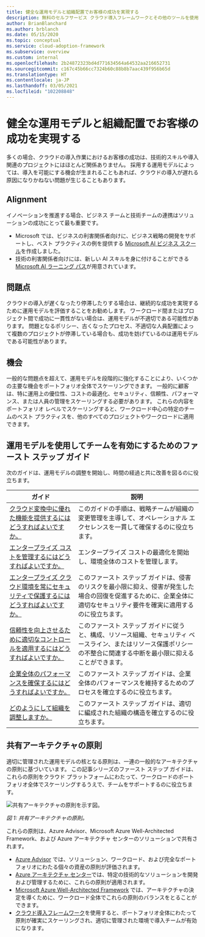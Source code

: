 ```yaml
---
title: 健全な運用モデルと組織配置でお客様の成功を実現する
description: 無料のセルフサービス クラウド導入フレームワークとその他のツールを使用して、お客様の成功を実現するクラウド導入の意思決定に役立てることができます。
author: BrianBlanchard
ms.author: brblanch
ms.date: 05/15/2020
ms.topic: conceptual
ms.service: cloud-adoption-framework
ms.subservice: overview
ms.custom: internal
ms.openlocfilehash: 2b24872323bd4d771634564a64532aa216652731
ms.sourcegitcommit: c167c45b66cc7324b60c88b8b7aac439f956b65d
ms.translationtype: HT
ms.contentlocale: ja-JP
ms.lasthandoff: 03/05/2021
ms.locfileid: "102208848"
---
```

# <a name="enable-customer-success-with-a-sound-operating-model-and-organizational-alignment"></a>健全な運用モデルと組織配置でお客様の成功を実現する

多くの場合、クラウドの導入作業におけるお客様の成功は、技術的スキルや導入関連のプロジェクトにはほとんど関係ありません。 採用する運用モデルによっては、導入を可能にする機会が生まれることもあれば、クラウドの導入が遅れる原因になりかねない問題が生じることもあります。

## <a name="alignment"></a>Alignment

イノベーションを推進する場合、ビジネス チームと技術チームの連携はソリューションの成功にとって最も重要です。

- Microsoft では、ビジネスの利害関係者向けに、ビジネス戦略の開発をサポートし、ベスト プラクティスの例を提供する [Microsoft AI ビジネス スクール](https://www.microsoft.com/ai/ai-business-school)を作成しました。
- 技術の利害関係者向けには、新しい AI スキルを身に付けることができる [Microsoft AI ラーニング パス](/learn/)が用意されています。

## <a name="blockers"></a>問題点

クラウドの導入が遅くなったり停滞したりする場合は、継続的な成功を実現するために運用モデルを評価することをお勧めします。 ワークロード間またはプロジェクト間で成功に一貫性がない場合は、運用モデルが不適切である可能性があります。 問題となるポリシー、古くなったプロセス、不適切な人員配置によって複数のプロジェクトが停滞している場合も、成功を妨げているのは運用モデルである可能性があります。

## <a name="opportunities"></a>機会

一般的な問題点を超えて、運用モデルを段階的に強化することにより、いくつかの主要な機会をポートフォリオ全体でスケーリングできます。 一般的に顧客は、特に運用上の優位性、コストの最適化、セキュリティ、信頼性、パフォーマンス、または人員の管理をスケーリングする必要があります。 これらの内容をポートフォリオ レベルでスケーリングすると、ワークロード中心の特定のチームのベスト プラクティスを、他のすべてのプロジェクトやワークロードに適用できます。

## <a name="getting-started-guides-to-enable-teams-through-an-operating-model"></a>運用モデルを使用してチームを有効にするためのファースト ステップ ガイド

次のガイドは、運用モデルの調整を開始し、時間の経過と共に改善を図るのに役立ちます。

| ガイド                                                                                    | 説明                                                                                                                               |
|-------------------------------------------------------------------------------------|--------------------------------------------------------------------------------------------------------------------------------|
| [クラウド変換中に優れた機能を提供するにはどうすればよいですか。](./operational-excellence.md)                   | このガイドの手順は、戦略チームが組織の変更管理を主導して、オペレーショナル エクセレンスを一貫して確保するのに役立ちます。 |
| [エンタープライズ コストを管理するにはどうすればよいですか。](./manage-costs.md)                                          | エンタープライズ コストの最適化を開始し、環境全体のコストを管理します。                                                                           |
| [エンタープライズ クラウド環境を常にセキュリティで保護するにはどうすればよいですか。](./security.md)             | このファースト ステップ ガイドは、侵害のリスクを最小限に抑え、侵害が発生した場合の回復を促進するために、企業全体に適切なセキュリティ要件を確実に適用するのに役立ちます。                                       |
| [信頼性を向上させるために適切なコントロールを適用するにはどうすればよいですか。](./reliability.md)                   | このファースト ステップ ガイドに従うと、構成、リソース組織、セキュリティ ベースライン、またはリソース保護ポリシーの不整合に関連する中断を最小限に抑えることができます。 |
| [企業全体のパフォーマンスを確保するにはどうすればよいですか。](./performance.md)                               | このファースト ステップ ガイドは、企業全体のパフォーマンスを維持するためのプロセスを確立するのに役立ちます。                               |
| [どのようにして組織を調整しますか。](./org-alignment.md)                               | このファースト ステップ ガイドは、適切に編成された組織の構造を確立するのに役立ちます。                               |

## <a name="shared-architecture-principles"></a>共有アーキテクチャの原則

適切に管理された運用モデルの核となる原則は、一連の一般的なアーキテクチャの原則に基づいています。 この記事シリーズのファースト ステップ ガイドは、これらの原則をクラウド プラットフォームにわたって、ワークロードのポートフォリオ全体でスケーリングするうえで、チームをサポートするのに役立ちます。

![共有アーキテクチャの原則を示す図。](../_images/shared-principles.png)

_図 1: 共有アーキテクチャの原則。_

これらの原則は、Azure Advisor、Microsoft Azure Well-Architected Framework、および Azure アーキテクチャ センターのソリューションで共有されます。

- [Azure Advisor](/azure/advisor/advisor-overview) では、ソリューション、ワークロード、および完全なポートフォリオにわたる個々の資産の原則が評価されます。
- [Azure アーキテクチャ センター](/azure/architecture/)では、特定の技術的なソリューションを開発および管理するために、これらの原則が適用されます。
- [Microsoft Azure Well-Architected Framework](/azure/architecture/framework/) では、アーキテクチャの決定を導くために、ワークロード全体でこれらの原則のバランスをとることができます。
- [クラウド導入フレームワーク](../index.yml)を使用すると、ポートフォリオ全体にわたって原則が確実にスケーリングされ、適切に管理された環境で導入チームが有効になります。
